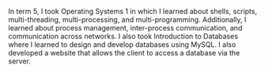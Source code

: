 In term 5, I took Operating Systems 1 in which I learned about shells, scripts, multi-threading, multi-processing, and multi-programming. Additionally, I learned about process management, inter-process communication, and communication across networks.
I also took Introduction to Databases where I learned to design and develop databases using MySQL. I also developed a website that allows the client to access a database via the server.

